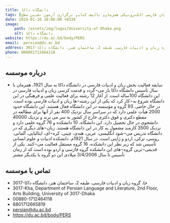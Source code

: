 ```yaml
---
title: دانشگاه داکا 
tags: [آموزش زبان فارسی حضوری, آموزش زبان فارسی الکترونیکی همزمان, تالیف کتاب, برگزاری آزمون تعیین سطح]
date: 2024-01-16 10:06:00 +0330
image: 
    path: /assets/img/logos/University-of-Dhaka.png
    alt: دانشگاه داکا
website: https://du.ac.bd/body/PERS
email: 	persian@du.ac.bd
address: 3017-خا، گروه زبان و ادبیات فارسی، طبقه 2، ساختمان هنر، دانشگاه داکا
phone: 008801712464118
---
```


## درباره موسسه
- سابقه فعالیت بخش زبان و ادبیات فارسی در دانشگاه داکا به سال 1921، همزمان با سال تأسیس دانشگاه داکا باز می¬گردد و قدمت کرسی زبان و ادبیات فارسی در این دانشگاه 100ساله است. از آغاز 12 رشته برای فعالیت علمی و فرهنگی در این دانشگاه شروع به¬کار کرد که یکی از این رشته¬ها زبان و ادبیات فارسی بوده است. در حال حاضر، 93 گروه و مؤسسه در این دانشگاه فعال هستند. این دانشگاه حدود 2000 هیأت علمی دارد که در سراسر سال نزدیک 400 نفر از آنها برای مطالعه در مقطع دکتری و فوق دکتری خارج از کشور به سر می برند و نزدیک 40000 دانشجوی در حال تحصیل دارد. این دانشگاه، 10 دانشکده و 76 گروه علمی دارد و نزدیک 3500 کارمند مشغول به کار در این دانشگاه هستند. زبان¬های دیگری که در دانشگاه تدریس می¬شود انگلیسی، عربی، هندی، چینی، کره¬ای، ایتالیایی، آلمانی، روسی، ترکی، اردو و ژاپنی است. در سال 1921م. دانشکدة ادبیات و علوم انسانی تأسیس شد که زیر نظر این دانشکده، 16 گروه مستقل فعالیت می¬کنند. یکی از قدیمی¬ترین گروه¬های این دانشکده گروه فارسی و اردو بوده است که از زمان تأسیس تا سال 3/4/2006 میلادی این دو گروه با یکدیگر مشتر

## تماس با موسسه
- 3017-خا، گروه زبان و ادبیات فارسی، طبقه 2، ساختمان هنر، دانشگاه داکا
- 3017-Kha, Department of Persian Language and Literature, 2nd Floor, Arts Building, University of 3017-Dhaka
- 00880-1712464118
- 8801712665819
- persian@du.ac.bd
- https://du.ac.bd/body/PERS